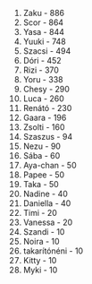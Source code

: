 1. Zaku - 886
2. Scor - 864
3. Yasa - 844
4. Yuuki - 748
5. Szacsi - 494
6. Dóri - 452
7. Rizi - 370
8. Yoru - 338
9. Chesy - 290
10. Luca - 260
11. Renátó - 230
12. Gaara - 196
13. Zsolti - 160
14. Szaszus - 94
15. Nezu - 90
16. Sába - 60
17. Aya-chan - 50
17. Papee - 50
17. Taka - 50
18. Nadine - 40
18. Daniella - 40
19. Timi - 20
19. Vanessa - 20
20. Szandi - 10
20. Noira - 10
20. takarítónéni - 10
20. Kitty - 10
20. Myki - 10
